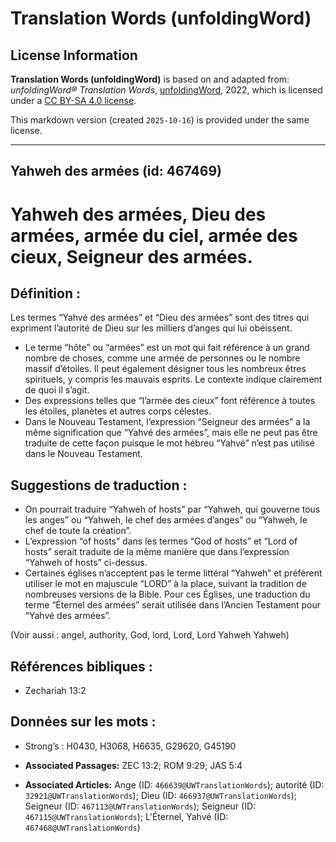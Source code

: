 # Translation Words (unfoldingWord)

## License Information

**Translation Words (unfoldingWord)** is based on and adapted from: _unfoldingWord® Translation Words_, [unfoldingWord](https://unfoldingword.org/utw), 2022, which is licensed under a [CC BY-SA 4.0 license](https://creativecommons.org/licenses/by-sa/4.0/legalcode.en).

This markdown version (created `2025-10-16`) is provided under the same license.



--------------------------------

## Yahweh des armées (id: 467469)

Yahweh des armées, Dieu des armées, armée du ciel, armée des cieux, Seigneur des armées.
========================================================================================

Définition :
------------

Les termes “Yahvé des armées” et “Dieu des armées” sont des titres qui expriment l’autorité de Dieu sur les milliers d’anges qui lui obéissent.

* Le terme “hôte” ou “armées” est un mot qui fait référence à un grand nombre de choses, comme une armée de personnes ou le nombre massif d’étoiles. Il peut également désigner tous les nombreux êtres spirituels, y compris les mauvais esprits. Le contexte indique clairement de quoi il s’agit.
* Des expressions telles que “l’armée des cieux” font référence à toutes les étoiles, planètes et autres corps célestes.
* Dans le Nouveau Testament, l’expression “Seigneur des armées” a la même signification que “Yahvé des armées”, mais elle ne peut pas être traduite de cette façon puisque le mot hébreu “Yahvé” n’est pas utilisé dans le Nouveau Testament.

Suggestions de traduction :
---------------------------

* On pourrait traduire “Yahweh of hosts” par “Yahweh, qui gouverne tous les anges” ou “Yahweh, le chef des armées d’anges” ou “Yahweh, le chef de toute la création”.
* L’expression “of hosts” dans les termes “God of hosts” et “Lord of hosts” serait traduite de la même manière que dans l’expression “Yahweh of hosts” ci\-dessus.
* Certaines églises n’acceptent pas le terme littéral “Yahweh” et préfèrent utiliser le mot en majuscule “LORD” à la place, suivant la tradition de nombreuses versions de la Bible. Pour ces Églises, une traduction du terme “Éternel des armées” serait utilisée dans l’Ancien Testament pour “Yahvé des armées”.

(Voir aussi : angel, authority, God, lord, Lord, Lord Yahweh Yahweh)

Références bibliques :
----------------------

* Zechariah 13:2

Données sur les mots :
----------------------

* Strong’s : H0430, H3068, H6635, G29620, G45190

* **Associated Passages:** ZEC 13:2; ROM 9:29; JAS 5:4
* **Associated Articles:** Ange (ID: `466639@UWTranslationWords`); autorité (ID: `32921@UWTranslationWords`); Dieu (ID: `466937@UWTranslationWords`); Seigneur (ID: `467113@UWTranslationWords`); Seigneur (ID: `467115@UWTranslationWords`); L'Éternel, Yahvé (ID: `467468@UWTranslationWords`)

